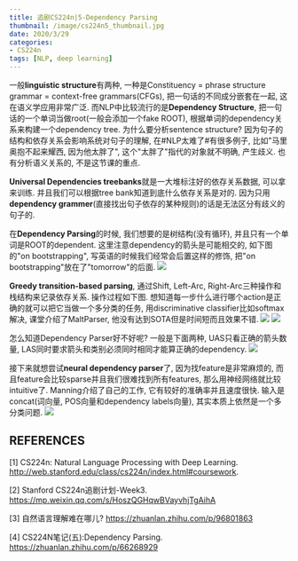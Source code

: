 ```yaml
---
title: 追剧CS224n|5-Dependency Parsing
thumbnail: /image/cs224n5_thumbnail.jpg
date: 2020/3/29
categories: 
- CS224n
tags: [NLP, deep learning]
---
```


一般**linguistic structure**有两种, 一种是Constituency = phrase structure grammar = context-free grammars(CFGs), 把一句话的不同成分嵌套在一起, 这在语义学应用非常广泛. 而NLP中比较流行的是**Dependency Structure**, 把一句话的一个单词当做root(一般会添加一个fake ROOT), 根据单词的dependency关系来构建一个dependency tree. 为什么要分析sentence structure? 因为句子的结构和依存关系会影响系统对句子的理解, 在#NLP太难了#有很多例子, 比如"马里奥抱不起来耀西, 因为他太胖了", 这个"太胖了"指代的对象就不明确, 产生歧义. 也有分析语义关系的, 不是这节课的重点.
<!-- more -->

**Universal Dependencies treebanks**就是一大堆标注好的依存关系数据, 可以拿来训练. 并且我们可以根据tree bank知道到底什么依存关系是对的. 因为只用**dependency grammer**(直接找出句子依存的某种规则)的话是无法区分有歧义的句子的.

在**Dependency Parsing**的时候, 我们想要的是树结构(没有循环), 并且只有一个单词是ROOT的dependent. 这里注意dependency的箭头是可能相交的, 如下图的"on bootstrapping", 写英语的时候我们经常会后置这样的修饰, 把"on bootstrapping"放在了"tomorrow"的后面.
![](/image/cs224n5_1.png)

**Greedy transition-based parsing**, 通过Shift, Left-Arc, Right-Arc三种操作和栈结构来记录依存关系. 操作过程如下图. 想知道每一步什么进行哪个action是正确的就可以把它当做一个多分类的任务, 用discriminative classifier比如softmax解决, 课堂介绍了MaltParser, 他没有达到SOTA但是时间短而且效果不错. 
![](/image/cs224n5_2.png)
![](/image/cs224n5_3.png)

怎么知道Dependency Parser好不好呢? 一般是下面两种, UAS只看正确的箭头数量, LAS同时要求箭头和类别必须同时相同才能算正确的dependency.
![](/image/cs224n5_4.png)

接下来就想尝试**neural dependency parser**了, 因为找feature是非常麻烦的, 而且feature会比较sparse并且我们很难找到所有features, 那么用神经网络就比较intuitive了. Manning介绍了自己的工作, 它有较好的准确率并且速度很快. 输入是concat(词向量, POS向量和dependency labels向量), 其实本质上依然是一个多分类问题. 
![](/image/cs224n5_5.png)


## REFERENCES
[1] CS224n: Natural Language Processing with Deep Learning. http://web.stanford.edu/class/cs224n/index.html#coursework.

[2] Stanford CS224n追剧计划-Week3. https://mp.weixin.qq.com/s/HoszQGHqwBVayvhjTgAihA

[3] 自然语言理解难在哪儿? https://zhuanlan.zhihu.com/p/96801863

[4] CS224N笔记(五):Dependency Parsing. https://zhuanlan.zhihu.com/p/66268929
